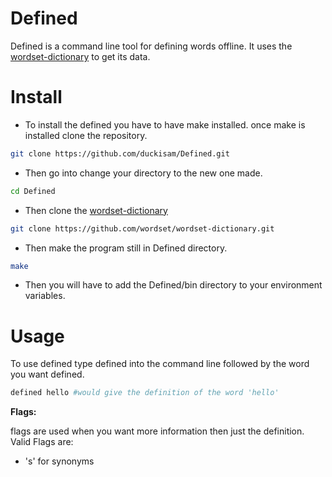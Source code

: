 # Defined

Defined is a command line tool for defining words offline. It uses the [wordset-dictionary](https://github.com/wordset/wordset-dictionary) to get its data.

# Install

- To install the defined you have to have make installed. once make is installed clone the repository.

```bash
git clone https://github.com/duckisam/Defined.git
```
- Then go into change your directory to the new one made.

```bash
cd Defined
```
- Then clone the [wordset-dictionary](https://github.com/wordset/wordset-dictionary)

```bash
git clone https://github.com/wordset/wordset-dictionary.git
```
- Then make the program still in Defined directory.
```bash
make
```
- Then you will have to add the Defined/bin directory to your environment variables.

# Usage
To use defined type defined into the command line followed by the word you want defined.
```bash
defined hello #would give the definition of the word 'hello'
```
**Flags:**

flags are used when you want more information then just the definition.
Valid Flags are:

- 's' for synonyms



